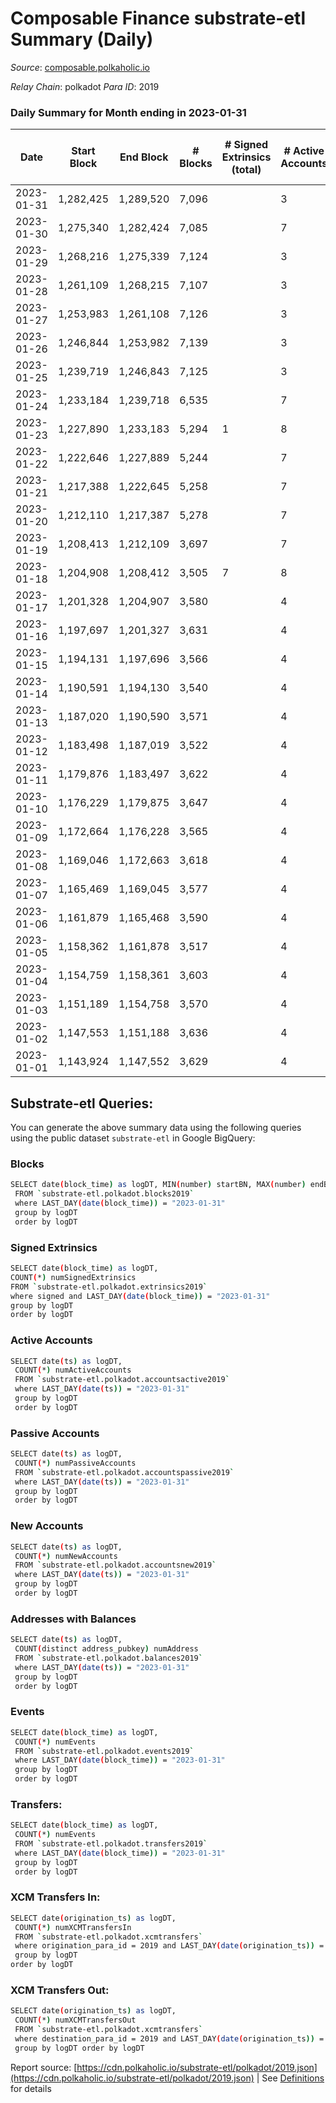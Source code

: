 # Composable Finance substrate-etl Summary (Daily)

_Source_: [composable.polkaholic.io](https://composable.polkaholic.io)

*Relay Chain*: polkadot
*Para ID*: 2019



### Daily Summary for Month ending in 2023-01-31


| Date | Start Block | End Block | # Blocks | # Signed Extrinsics (total) | # Active Accounts | # Passive | # New | # Addresses with Balances | # Events | # Transfers | # XCM Transfers In | # XCM Transfers Out | Issues | 
| ---- | ----------- | --------- | -------- | --------------------------- | ----------------- | --------- | ----- | ------------------------- | -------- | ----------- | ------------------ | ------------------- | ------ |
| 2023-01-31 | 1,282,425 | 1,289,520 | 7,096 |  | 3 |  |  | 10 | 14,196 |   |   |   |  |
| 2023-01-30 | 1,275,340 | 1,282,424 | 7,085 |  | 7 |  |  | 10 | 14,174 |   |   |   |  |
| 2023-01-29 | 1,268,216 | 1,275,339 | 7,124 |  | 3 |  |  | 10 | 14,252 |   |   |   |  |
| 2023-01-28 | 1,261,109 | 1,268,215 | 7,107 |  | 3 |  |  | 10 | 14,218 |   |   |   |  |
| 2023-01-27 | 1,253,983 | 1,261,108 | 7,126 |  | 3 |  |  | 10 | 14,259 |   |   |   |  |
| 2023-01-26 | 1,246,844 | 1,253,982 | 7,139 |  | 3 |  |  | 10 | 14,282 |   |   |   |  |
| 2023-01-25 | 1,239,719 | 1,246,843 | 7,125 |  | 3 |  |  | 10 | 14,254 |   |   |   |  |
| 2023-01-24 | 1,233,184 | 1,239,718 | 6,535 |  | 7 |  |  | 10 | 13,073 |   |   |   |  |
| 2023-01-23 | 1,227,890 | 1,233,183 | 5,294 | 1 | 8 |  |  | 10 | 10,596 |   |   |   |  |
| 2023-01-22 | 1,222,646 | 1,227,889 | 5,244 |  | 7 |  |  | 10 | 10,491 |   |   |   |  |
| 2023-01-21 | 1,217,388 | 1,222,645 | 5,258 |  | 7 |  |  | 10 | 10,519 |   |   |   |  |
| 2023-01-20 | 1,212,110 | 1,217,387 | 5,278 |  | 7 |  |  | 10 | 10,559 |   |   |   |  |
| 2023-01-19 | 1,208,413 | 1,212,109 | 3,697 |  | 7 |  |  | 10 | 7,399 |   |   |   |  |
| 2023-01-18 | 1,204,908 | 1,208,412 | 3,505 | 7 | 8 |  | 3 | 10 | 7,050 | 3  |   |   |  |
| 2023-01-17 | 1,201,328 | 1,204,907 | 3,580 |  | 4 |  |  | 7 | 7,162 |   |   |   |  |
| 2023-01-16 | 1,197,697 | 1,201,327 | 3,631 |  | 4 |  |  | 7 | 7,264 |   |   |   |  |
| 2023-01-15 | 1,194,131 | 1,197,696 | 3,566 |  | 4 |  |  | 7 | 7,134 |   |   |   |  |
| 2023-01-14 | 1,190,591 | 1,194,130 | 3,540 |  | 4 |  |  | 7 | 7,082 |   |   |   |  |
| 2023-01-13 | 1,187,020 | 1,190,590 | 3,571 |  | 4 |  |  | 7 | 7,144 |   |   |   |  |
| 2023-01-12 | 1,183,498 | 1,187,019 | 3,522 |  | 4 |  |  | 7 | 7,046 |   |   |   |  |
| 2023-01-11 | 1,179,876 | 1,183,497 | 3,622 |  | 4 |  |  | 7 | 7,246 |   |   |   |  |
| 2023-01-10 | 1,176,229 | 1,179,875 | 3,647 |  | 4 |  |  | 7 | 7,296 |   |   |   |  |
| 2023-01-09 | 1,172,664 | 1,176,228 | 3,565 |  | 4 |  |  | 7 | 7,132 |   |   |   |  |
| 2023-01-08 | 1,169,046 | 1,172,663 | 3,618 |  | 4 |  |  | 7 | 7,238 |   |   |   |  |
| 2023-01-07 | 1,165,469 | 1,169,045 | 3,577 |  | 4 |  |  | 7 | 7,156 |   |   |   |  |
| 2023-01-06 | 1,161,879 | 1,165,468 | 3,590 |  | 4 |  |  | 7 | 7,182 |   |   |   |  |
| 2023-01-05 | 1,158,362 | 1,161,878 | 3,517 |  | 4 |  |  | 7 | 7,039 |   |   |   |  |
| 2023-01-04 | 1,154,759 | 1,158,361 | 3,603 |  | 4 |  |  | 7 | 7,208 |   |   |   |  |
| 2023-01-03 | 1,151,189 | 1,154,758 | 3,570 |  | 4 |  |  | 7 | 7,142 |   |   |   |  |
| 2023-01-02 | 1,147,553 | 1,151,188 | 3,636 |  | 4 |  |  | 7 | 7,274 |   |   |   |  |
| 2023-01-01 | 1,143,924 | 1,147,552 | 3,629 |  | 4 |  |  | 7 | 7,260 |   |   |   |  |

## Substrate-etl Queries:
You can generate the above summary data using the following queries using the public dataset `substrate-etl` in Google BigQuery:

### Blocks
```bash
SELECT date(block_time) as logDT, MIN(number) startBN, MAX(number) endBN, COUNT(*) numBlocks 
 FROM `substrate-etl.polkadot.blocks2019`  
 where LAST_DAY(date(block_time)) = "2023-01-31" 
 group by logDT 
 order by logDT
```

### Signed Extrinsics
```bash
SELECT date(block_time) as logDT, 
COUNT(*) numSignedExtrinsics 
FROM `substrate-etl.polkadot.extrinsics2019`  
where signed and LAST_DAY(date(block_time)) = "2023-01-31" 
group by logDT 
order by logDT
```

### Active Accounts
```bash
SELECT date(ts) as logDT, 
 COUNT(*) numActiveAccounts 
 FROM `substrate-etl.polkadot.accountsactive2019` 
 where LAST_DAY(date(ts)) = "2023-01-31" 
 group by logDT 
 order by logDT
```

### Passive Accounts
```bash
SELECT date(ts) as logDT, 
 COUNT(*) numPassiveAccounts 
 FROM `substrate-etl.polkadot.accountspassive2019` 
 where LAST_DAY(date(ts)) = "2023-01-31" 
 group by logDT 
 order by logDT
```

### New Accounts
```bash
SELECT date(ts) as logDT, 
 COUNT(*) numNewAccounts 
 FROM `substrate-etl.polkadot.accountsnew2019` 
 where LAST_DAY(date(ts)) = "2023-01-31" 
 group by logDT
 order by logDT
```

### Addresses with Balances
```bash
SELECT date(ts) as logDT,
 COUNT(distinct address_pubkey) numAddress 
 FROM `substrate-etl.polkadot.balances2019` 
 where LAST_DAY(date(ts)) = "2023-01-31" 
 group by logDT 
 order by logDT
```

### Events
```bash
SELECT date(block_time) as logDT, 
 COUNT(*) numEvents 
 FROM `substrate-etl.polkadot.events2019` 
 where LAST_DAY(date(block_time)) = "2023-01-31" 
 group by logDT 
 order by logDT
```

### Transfers:
```bash
SELECT date(block_time) as logDT, 
 COUNT(*) numEvents 
 FROM `substrate-etl.polkadot.transfers2019` 
 where LAST_DAY(date(block_time)) = "2023-01-31" 
 group by logDT 
 order by logDT
```

### XCM Transfers In:
```bash
SELECT date(origination_ts) as logDT, 
 COUNT(*) numXCMTransfersIn 
 FROM `substrate-etl.polkadot.xcmtransfers` 
 where origination_para_id = 2019 and LAST_DAY(date(origination_ts)) = "2023-01-31" 
 group by logDT 
order by logDT
```

### XCM Transfers Out:
```bash
SELECT date(origination_ts) as logDT, 
 COUNT(*) numXCMTransfersOut 
 FROM `substrate-etl.polkadot.xcmtransfers` 
 where destination_para_id = 2019 and LAST_DAY(date(origination_ts)) = "2023-01-31" 
 group by logDT order by logDT
```


Report source: [https://cdn.polkaholic.io/substrate-etl/polkadot/2019.json](https://cdn.polkaholic.io/substrate-etl/polkadot/2019.json) | See [Definitions](/DEFINITIONS.md) for details
